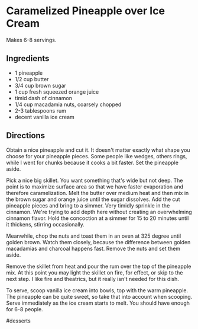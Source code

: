 # Caramelized Pineapple over Ice Cream

Makes 6-8 servings.

## Ingredients
* 1 pineapple
* 1/2 cup butter
* 3/4 cup brown sugar
* 1 cup fresh squeezed orange juice
* timid dash of cinnamon
* 1/4 cup macadamia nuts, coarsely chopped
* 2-3 tablespoons rum
* decent vanilla ice cream

## Directions
Obtain a nice pineapple and cut it. It doesn't matter exactly what shape you choose for your pineapple pieces. Some people like wedges, others rings, while I went for chunks because it cooks a bit faster. Set the pineapple aside.

Pick a nice big skillet. You want something that's wide but not deep. The point is to maximize surface area so that we have faster evaporation and therefore caramelization. Melt the butter over medium heat and then mix in the brown sugar and orange juice until the sugar dissolves. Add the cut pineapple pieces and bring to a simmer. Very timidly sprinkle in the cinnamon. We're trying to add depth here without creating an overwhelming cinnamon flavor. Hold the concoction at a simmer for 15 to 20 minutes until it thickens, stirring occasionally.

Meanwhile, chop the nuts and toast them in an oven at 325 degree until golden brown. Watch them closely, because the difference between golden macadamias and charcoal happens fast. Remove the nuts and set them aside.

Remove the skillet from heat and pour the rum over the top of the pineapple mix. At this point you may light the skillet on fire, for effect, or skip to the next step. I like fire and theatrics, but it really isn't needed for this dish.

To serve, scoop vanilla ice cream into bowls, top with the warm pineapple. The pineapple can be quite sweet, so take that into account when scooping. Serve immediately as the ice cream starts to melt. You should have enough for 6-8 people.

#desserts
